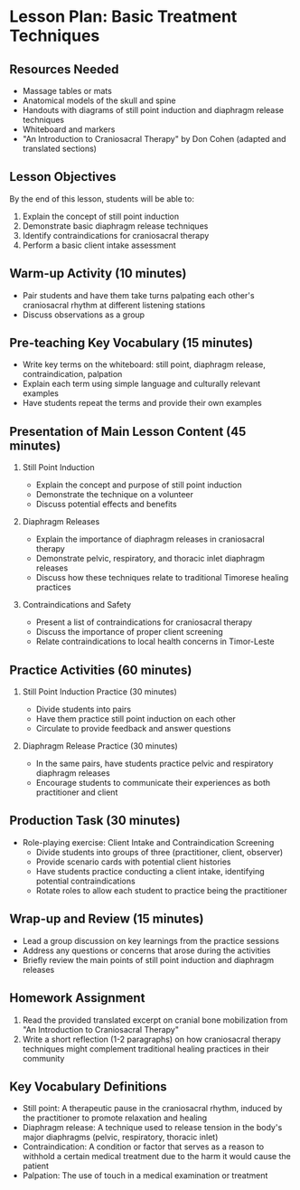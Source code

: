 # Lesson Plan: Basic Treatment Techniques

## Resources Needed
- Massage tables or mats
- Anatomical models of the skull and spine
- Handouts with diagrams of still point induction and diaphragm release techniques
- Whiteboard and markers
- "An Introduction to Craniosacral Therapy" by Don Cohen (adapted and translated sections)

## Lesson Objectives
By the end of this lesson, students will be able to:
1. Explain the concept of still point induction
2. Demonstrate basic diaphragm release techniques
3. Identify contraindications for craniosacral therapy
4. Perform a basic client intake assessment

## Warm-up Activity (10 minutes)
- Pair students and have them take turns palpating each other's craniosacral rhythm at different listening stations
- Discuss observations as a group

## Pre-teaching Key Vocabulary (15 minutes)
- Write key terms on the whiteboard: still point, diaphragm release, contraindication, palpation
- Explain each term using simple language and culturally relevant examples
- Have students repeat the terms and provide their own examples

## Presentation of Main Lesson Content (45 minutes)
1. Still Point Induction
   - Explain the concept and purpose of still point induction
   - Demonstrate the technique on a volunteer
   - Discuss potential effects and benefits

2. Diaphragm Releases
   - Explain the importance of diaphragm releases in craniosacral therapy
   - Demonstrate pelvic, respiratory, and thoracic inlet diaphragm releases
   - Discuss how these techniques relate to traditional Timorese healing practices

3. Contraindications and Safety
   - Present a list of contraindications for craniosacral therapy
   - Discuss the importance of proper client screening
   - Relate contraindications to local health concerns in Timor-Leste

## Practice Activities (60 minutes)
1. Still Point Induction Practice (30 minutes)
   - Divide students into pairs
   - Have them practice still point induction on each other
   - Circulate to provide feedback and answer questions

2. Diaphragm Release Practice (30 minutes)
   - In the same pairs, have students practice pelvic and respiratory diaphragm releases
   - Encourage students to communicate their experiences as both practitioner and client

## Production Task (30 minutes)
- Role-playing exercise: Client Intake and Contraindication Screening
  * Divide students into groups of three (practitioner, client, observer)
  * Provide scenario cards with potential client histories
  * Have students practice conducting a client intake, identifying potential contraindications
  * Rotate roles to allow each student to practice being the practitioner

## Wrap-up and Review (15 minutes)
- Lead a group discussion on key learnings from the practice sessions
- Address any questions or concerns that arose during the activities
- Briefly review the main points of still point induction and diaphragm releases

## Homework Assignment
1. Read the provided translated excerpt on cranial bone mobilization from "An Introduction to Craniosacral Therapy"
2. Write a short reflection (1-2 paragraphs) on how craniosacral therapy techniques might complement traditional healing practices in their community

## Key Vocabulary Definitions
- Still point: A therapeutic pause in the craniosacral rhythm, induced by the practitioner to promote relaxation and healing
- Diaphragm release: A technique used to release tension in the body's major diaphragms (pelvic, respiratory, thoracic inlet)
- Contraindication: A condition or factor that serves as a reason to withhold a certain medical treatment due to the harm it would cause the patient
- Palpation: The use of touch in a medical examination or treatment